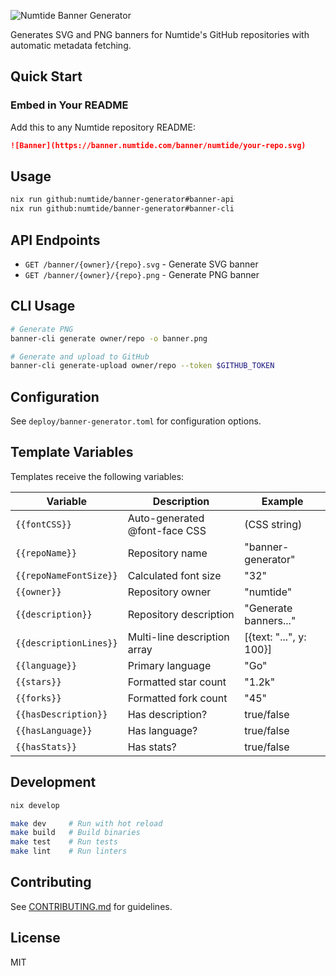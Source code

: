 ![Numtide Banner Generator](https://banner.numtide.com/banner/numtide/banner-generator.svg)

Generates SVG and PNG banners for Numtide's GitHub repositories with automatic metadata fetching.

## Quick Start

### Embed in Your README

Add this to any Numtide repository README:

```markdown
![Banner](https://banner.numtide.com/banner/numtide/your-repo.svg)
```


## Usage

```bash
nix run github:numtide/banner-generator#banner-api
nix run github:numtide/banner-generator#banner-cli
```

## API Endpoints

- `GET /banner/{owner}/{repo}.svg` - Generate SVG banner
- `GET /banner/{owner}/{repo}.png` - Generate PNG banner

## CLI Usage

```bash
# Generate PNG
banner-cli generate owner/repo -o banner.png

# Generate and upload to GitHub
banner-cli generate-upload owner/repo --token $GITHUB_TOKEN
```

## Configuration

See `deploy/banner-generator.toml` for configuration options.

## Template Variables

Templates receive the following variables:

| Variable | Description | Example |
|----------|-------------|---------|
| `{{fontCSS}}` | Auto-generated @font-face CSS | (CSS string) |
| `{{repoName}}` | Repository name | "banner-generator" |
| `{{repoNameFontSize}}` | Calculated font size | "32" |
| `{{owner}}` | Repository owner | "numtide" |
| `{{description}}` | Repository description | "Generate banners..." |
| `{{descriptionLines}}` | Multi-line description array | [{text: "...", y: 100}] |
| `{{language}}` | Primary language | "Go" |
| `{{stars}}` | Formatted star count | "1.2k" |
| `{{forks}}` | Formatted fork count | "45" |
| `{{hasDescription}}` | Has description? | true/false |
| `{{hasLanguage}}` | Has language? | true/false |
| `{{hasStats}}` | Has stats? | true/false |


## Development

```bash
nix develop

make dev     # Run with hot reload
make build   # Build binaries
make test    # Run tests
make lint    # Run linters
```

## Contributing

See [CONTRIBUTING.md](CONTRIBUTING.md) for guidelines.

## License

MIT
